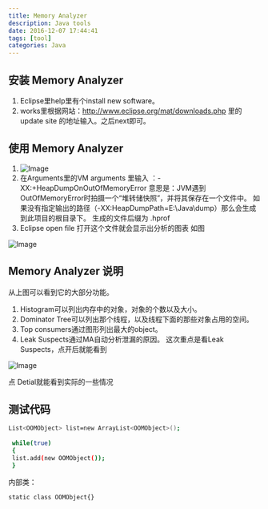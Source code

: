 ```yaml
---
title: Memory Analyzer
description: Java tools
date: 2016-12-07 17:44:41
tags: [tool]
categories: Java
---
```

## 安装 Memory Analyzer 
1. Eclipse里help里有个install new software。
2. works里根据网站：http://www.eclipse.org/mat/downloads.php 里的update site 的地址输入。之后next即可。

## 使用 Memory Analyzer
1. ![Image](/image/1207/5.png)
2. 在Arguments里的VM arguments 里输入 ：-XX:+HeapDumpOnOutOfMemoryError
意思是：JVM遇到OutOfMemoryError时拍摄一个“堆转储快照”，并将其保存在一个文件中。
如果没有指定输出的路径（-XX:HeapDumpPath=E:\Java\dump）那么会生成到此项目的根目录下。
生成的文件后缀为 .hprof
3. Eclipse open file 打开这个文件就会显示出分析的图表 如图

![Image](/image/1207/6.png)

##  Memory Analyzer 说明

从上图可以看到它的大部分功能。
1. Histogram可以列出内存中的对象，对象的个数以及大小。
2. Dominator Tree可以列出那个线程，以及线程下面的那些对象占用的空间。
3. Top consumers通过图形列出最大的object。
4. Leak Suspects通过MA自动分析泄漏的原因。
这次重点是看Leak Suspects，点开后就能看到

![Image](/image/1207/7.png)

点 Detial就能看到实际的一些情况


## 测试代码

``` bash
List<OOMObject> list=new ArrayList<OOMObject>();
 
 while(true)
 {
 list.add(new OOMObject());
 }

 ```

内部类：
``` bash
static class OOMObject{}
```